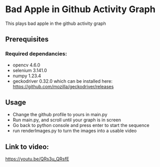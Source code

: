 # Bad Apple in Github Activity Graph
This plays bad apple in the github activity graph

## Prerequisites
### Required dependancies:
* opencv 4.6.0
* selenium 3.141.0
* numpy 1.23.4
* geckodriver 0.32.0 which can be installed here: https://github.com/mozilla/geckodriver/releases

## Usage
* Change the github profile to yours in main.py
* Run main.py, and scroll until your graph is in screen
* Go back to python console and press enter to start the sequence
* run renderImages.py to turn the images into a usable video


## Link to video:
https://youtu.be/QRs3u_QRsfE

